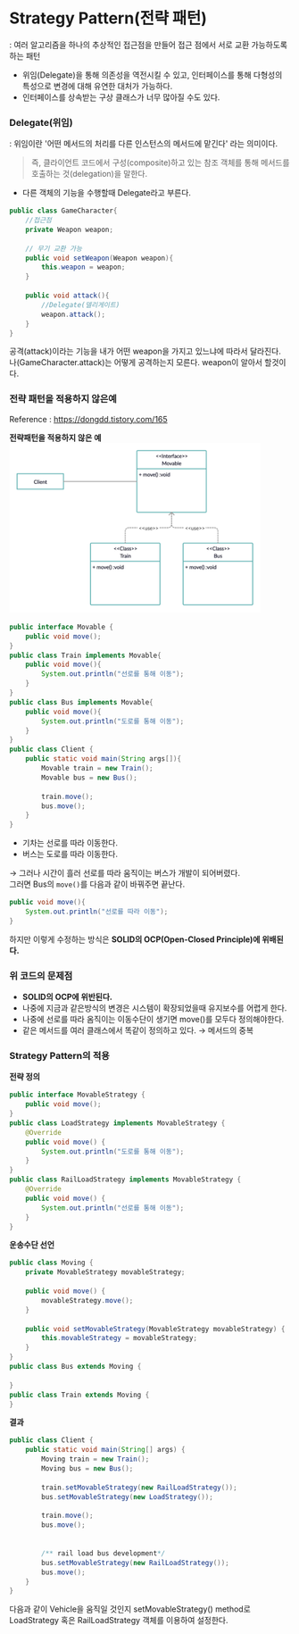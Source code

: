 # Strategy Pattern(전략 패턴)
: 여러 알고리즘을 하나의 추상적인 접근점을 만들어 접근 점에서 서로 교환 가능하도록 하는 패턴
- 위임(Delegate)을 통해 의존성을 역전시킬 수 있고, 인터페이스를 통해 다형성의 특성으로 변경에 대해 유연한 대처가 가능하다.
- 인터페이스를 상속받는 구상 클래스가 너무 많아질 수도 있다.

### Delegate(위임)
: 위임이란 '어떤 메서드의 처리를 다른 인스턴스의 메서드에 맡긴다' 라는 의미이다.
> 즉, 클라이언트 코드에서 구성(composite)하고 있는 참조 객체를 통해 메서드를 호출하는 것(delegation)을 말한다.
- 다른 객체의 기능을 수행할때 Delegate라고 부른다.
```java
public class GameCharacter{
    //접근점
    private Weapon weapon;

    // 무기 교환 가능
    public void setWeapon(Weapon weapon){
        this.weapon = weapon;
    }

    public void attack(){
        //Delegate(델리게이트)
        weapon.attack();
    }
}
```
공격(attack)이라는 기능을 내가 어떤 weapon을 가지고 있느냐에 따라서 달라진다.  
나(GameCharacter.attack)는 어떻게 공격하는지 모른다. weapon이 알아서 할것이다.

### 전략 패턴을 적용하지 않은예
Reference : https://dongdd.tistory.com/165    

**전략패턴을 적용하지 않은 예**  
<img width=450px src=./img/ex-strategy-not-use.png>

```java
public interface Movable {
    public void move();
}
public class Train implements Movable{
    public void move(){
        System.out.println("선로를 통해 이동");
    }
}
public class Bus implements Movable{
    public void move(){
        System.out.println("도로를 통해 이동");
    }
}
public class Client {
    public static void main(String args[]){
        Movable train = new Train();
        Movable bus = new Bus();

        train.move();
        bus.move();
    }
}
```
- 기차는 선로를 따라 이동한다.
- 버스는 도로를 따라 이동한다.  

&rarr; 그러나 시간이 흘러 선로를 따라 움직이는 버스가 개발이 되어버렸다.  
그러면 Bus의 `move()`를 다음과 같이 바꿔주면 끝난다.
```java
public void move(){
    System.out.println("선로를 따라 이동");
}
```
하지만 이렇게 수정하는 방식은 **SOLID의 OCP(Open-Closed Principle)에 위배된다.**  
### 위 코드의 문제점
- **SOLID의 OCP에 위반된다.**
- 나중에 지금과 같은방식의 변경은 시스템이 확장되었을때 유지보수를 어렵게 한다.
- 나중에 선로를 따라 옴직이는 이동수단이 생기면 move()를 모두다 정의해야한다.
- 같은 메서드를 여러 클래스에서 똑같이 정의하고 있다. &rarr; 메서드의 중복

### Strategy Pattern의 적용
**전략 정의**
```java
public interface MovableStrategy {
    public void move();
}
public class LoadStrategy implements MovableStrategy {
    @Override
    public void move() {
        System.out.println("도로를 통해 이동");
    }
}
public class RailLoadStrategy implements MovableStrategy {
    @Override
    public void move() {
        System.out.println("선로를 통해 이동");
    }
}
```

**운송수단 선언**
```java
public class Moving {
    private MovableStrategy movableStrategy;

    public void move() {
        movableStrategy.move();
    }

    public void setMovableStrategy(MovableStrategy movableStrategy) {
        this.movableStrategy = movableStrategy;
    }
}
public class Bus extends Moving {

}
public class Train extends Moving {
}
```

**결과**
```java
public class Client {
    public static void main(String[] args) {
        Moving train = new Train();
        Moving bus = new Bus();

        train.setMovableStrategy(new RailLoadStrategy());
        bus.setMovableStrategy(new LoadStrategy());

        train.move();
        bus.move();


        /** rail load bus development*/
        bus.setMovableStrategy(new RailLoadStrategy());
        bus.move();
    }
}
```
다음과 같이 Vehicle을 움직일 것인지 setMovableStrategy() method로 LoadStrategy 혹은 RailLoadStrategy 객체를 이용하여 설정한다.